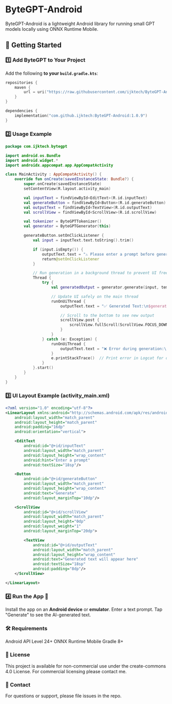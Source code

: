 # ByteGPT-Android

ByteGPT-Android is a lightweight Android library for running small GPT models locally using ONNX Runtime Mobile.

## 🚀 Getting Started

### 1️⃣ Add ByteGPT to Your Project

Add the following **to your `build.gradle.kts`**:

```kotlin
repositories {
    maven { 
        url = uri("https://raw.githubusercontent.com/ijktech/ByteGPT-Android/maven-repo") 
    }
}

dependencies {
    implementation("com.github.ijktech:ByteGPT-Android:1.0.9")
}
```


### 2️⃣ Usage Example

```kotlin
package com.ijktech.bytegpt

import android.os.Bundle
import android.widget.*
import androidx.appcompat.app.AppCompatActivity

class MainActivity : AppCompatActivity() {
    override fun onCreate(savedInstanceState: Bundle?) {
        super.onCreate(savedInstanceState)
        setContentView(R.layout.activity_main)

        val inputText = findViewById<EditText>(R.id.inputText)
        val generateButton = findViewById<Button>(R.id.generateButton)
        val outputText = findViewById<TextView>(R.id.outputText)
        val scrollView = findViewById<ScrollView>(R.id.scrollView)

        val tokenizer = ByteGPTTokenizer()
        val generator = ByteGPTGenerator(this)

        generateButton.setOnClickListener {
            val input = inputText.text.toString().trim()

            if (input.isEmpty()) {
                outputText.text = "⚠️ Please enter a prompt before generating."
                return@setOnClickListener
            }

            // Run generation in a background thread to prevent UI freezing
            Thread {
                try {
                    val generatedOutput = generator.generate(input, temperature = 0.3f)

                    // Update UI safely on the main thread
                    runOnUiThread {
                        outputText.text = "✅ Generated Text:\n$generatedOutput"

                        // Scroll to the bottom to see new output
                        scrollView.post {
                            scrollView.fullScroll(ScrollView.FOCUS_DOWN)
                        }
                    }
                } catch (e: Exception) {
                    runOnUiThread {
                        outputText.text = "❌ Error during generation:\n${e.message}"
                    }
                    e.printStackTrace()  // Print error in Logcat for debugging
                }
            }.start()
        }
    }
}
```

### 3️⃣ UI Layout Example (activity_main.xml)

```xml
<?xml version="1.0" encoding="utf-8"?>
<LinearLayout xmlns:android="http://schemas.android.com/apk/res/android"
    android:layout_width="match_parent"
    android:layout_height="match_parent"
    android:padding="16dp"
    android:orientation="vertical">

    <EditText
        android:id="@+id/inputText"
        android:layout_width="match_parent"
        android:layout_height="wrap_content"
        android:hint="Enter a prompt"
        android:textSize="18sp"/>

    <Button
        android:id="@+id/generateButton"
        android:layout_width="match_parent"
        android:layout_height="wrap_content"
        android:text="Generate"
        android:layout_marginTop="10dp"/>

    <ScrollView
        android:id="@+id/scrollView"
        android:layout_width="match_parent"
        android:layout_height="0dp"
        android:layout_weight="1"
        android:layout_marginTop="20dp">

        <TextView
            android:id="@+id/outputText"
            android:layout_width="match_parent"
            android:layout_height="wrap_content"
            android:text="Generated text will appear here"
            android:textSize="18sp"
            android:padding="8dp"/>
    </ScrollView>

</LinearLayout>
```

### 4️⃣ Run the App 🎉

Install the app on an **Android device** or **emulator**.
Enter a text prompt.
Tap "Generate" to see the AI-generated text.

### 🛠 Requirements

Android API Level 24+
ONNX Runtime Mobile
Gradle 8+

### 📄 License

This project is available for non-commercial use under the create-commons 4.0 License. For commercial licensing please contact me.

### 📧 Contact

For questions or support, please file issues in the repo.
